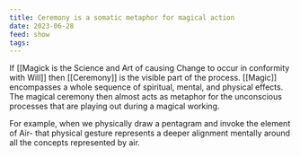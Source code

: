 ```yaml
---
title: Ceremony is a somatic metaphor for magical action
date: 2023-06-28
feed: show
tags:
---
```


If [[Magick is the Science and Art of causing Change to occur in conformity with Will]] then [[Ceremony]] is the visible part of the process. [[Magic]] encompasses a whole sequence of spiritual, mental, and physical effects. The magical ceremony then almost acts as metaphor for the unconscious processes that are playing out during a magical working.

For example, when we physically draw a pentagram and invoke the element of Air- that physical gesture represents a deeper alignment mentally around all the concepts represented by air.